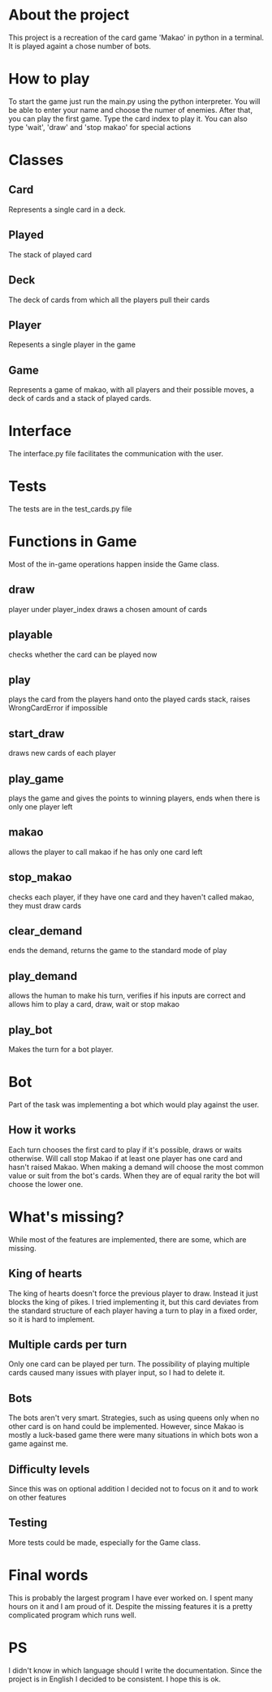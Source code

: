 # About the project
This project is a recreation of the card game 'Makao' in python in a terminal. It is played againt a chose number of bots.

# How to play
To start the game just run the main.py using the python interpreter. You will be able to enter your name and choose the numer of enemies. After that, you can play the first game. Type the card index to play it. You can also type 'wait', 'draw' and 'stop makao' for special actions

# Classes
## Card
Represents a single card in a deck.
## Played
The stack of played card
## Deck
The deck of cards from which all the players pull their cards
## Player
Repesents a single player in the game
## Game
Represents a game of makao, with all players and their possible moves, a deck of cards and a stack of played cards.

# Interface
The interface.py file facilitates the communication with the user.

# Tests
The tests are in the test_cards.py file

# Functions in Game
Most of the in-game operations happen inside the Game class.
## draw
player under player_index draws a chosen amount of cards
## playable
checks whether the card can be played now
## play
plays the card from the players hand onto the played cards stack, raises WrongCardError if impossible
## start_draw
draws new cards of each player
## play_game
plays the game and gives the points to winning players, ends when there is only one player left
## makao
allows the player to call makao if he has only one card left
## stop_makao
checks each player, if they have one card and they haven't called makao, they must draw cards
## clear_demand
ends the demand, returns the game to the standard mode of play
## play_demand
allows the human to make his turn, verifies if his inputs are correct and allows him to play a card, draw, wait or stop makao
## play_bot
Makes the turn for a bot player.

# Bot
Part of the task was implementing a bot which would play against the user.
## How it works
Each turn chooses the first card to play if it's possible, draws or waits otherwise. Will call stop Makao if at least one player has one card and hasn't raised Makao. When making a demand will choose the most common value or suit from the bot's cards. When they are of equal rarity the bot will choose the lower one.

# What's missing?
While most of the features are implemented, there are some, which are missing.
## King of hearts
The king of hearts doesn't force the previous player to draw. Instead it just blocks the king of pikes. I tried implementing it, but this card deviates from the standard structure of each player having a turn to play in a fixed order, so it is hard to implement.
## Multiple cards per turn
Only one card can be played per turn. The possibility of playing multiple cards caused many issues with player input, so I had to delete it.
## Bots
The bots aren't very smart. Strategies, such as using queens only when no other card is on hand could be implemented. However, since Makao is mostly a luck-based game there were many situations in which bots won a game against me.
## Difficulty levels
Since this was on optional addition I decided not to focus on it and to work on other features
## Testing
More tests could be made, especially for the Game class.

# Final words
This is probably the largest program I have ever worked on. I spent many hours on it and I am proud of it. Despite the missing features it is a pretty complicated program which runs well.

# PS
I didn't know in which language should I write the documentation. Since the project is in English I decided to be consistent. I hope this is ok.